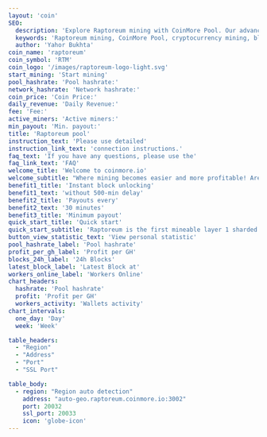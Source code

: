 ```yaml
---
layout: 'coin'
SEO:
  description: 'Explore Raptoreum mining with CoinMore Pool. Our advanced and reliable mining pool ensures high profitability and stability for Raptoreum miners.'
  keywords: 'Raptoreum mining, CoinMore Pool, cryptocurrency mining, blockchain, Raptoreum, crypto mining, digital currency mining, decentralized mining, secure mining, profitable mining, mining software, mining hardware'
  author: 'Yahor Bukhta'
coin_name: 'raptoreum'
coin_symbol: 'RTM'
coin_logo: '/images/raptoreum-logo-light.svg'
start_mining: 'Start mining'
pool_hashrate: 'Pool hashrate:'
network_hashrate: 'Network hashrate:'
coin_price: 'Coin Price:'
daily_revenue: 'Daily Revenue:'
fee: 'Fee:'
active_miners: 'Active miners:'
min_payout: 'Min. payout:'
title: 'Raptoreum pool'
instruction_text: 'Please use detailed'
instruction_link_text: 'connection instructions.'
faq_text: 'If you have any questions, please use the'
faq_link_text: 'FAQ'
welcome_title: 'Welcome to coinmore.io'
welcome_subtitle: "Where mining becomes easier and more profitable! Are you looking for a reliable pool with low fees? Do you desire stability and transparent statistics? Look no further! On our platform, you'll find everything for efficient mining, as well as a warm community and tech support ready to assist in any situation. Earn more with lower expenses."
benefit1_title: 'Instant block unlocking'
benefit1_text: 'without 500-min delay'
benefit2_title: 'Payouts every'
benefit2_text: '30 minutes'
benefit3_title: 'Minimum payout'
quick_start_title: 'Quick start'
quick_start_subtitle: 'Raptoreum is the first mineable layer 1 sharded blockchain scaling and improving on Bitcoin core technologies, Proof of Work and UTXO. It delivers a highly performant, secure DeFi & dApps platform with enhanced energy efficiency.'
button_view_statistic_text: 'View personal statistic'
pool_hashrate_label: 'Pool hashrate'
profit_per_gh_label: 'Profit per GH'
blocks_24h_label: '24h Blocks'
latest_block_label: 'Latest Block at'
workers_online_label: 'Workers Online'
chart_headers:
  hashrate: 'Pool hashrate'
  profit: 'Profit per GH'
  workers_activity: 'Wallets activity'
chart_intervals:
  one_day: 'Day'
  week: 'Week'

table_headers:
  - "Region"
  - "Address"
  - "Port"
  - "SSL Port"

table_body:
  - region: "Region auto detection"
    address: "auto-geo.raptoreum.coinmore.io:3002"
    port: 20032
    ssl_port: 20033
    icon: 'globe-icon'
---
```

